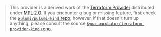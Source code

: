 > This provider is a derived work of the [Terraform Provider](https://github.com/kyma-incubator/terraform-provider-kind)
> distributed under [MPL 2.0](https://www.mozilla.org/en-US/MPL/2.0/). If you encounter a bug or missing feature,
> first check the [`pulumi/pulumi-kind` repo](https://github.com/pulumi/pulumi-kind/issues); however, if that doesn't turn up anything,
> please consult the source [`kyma-incubator/terraform-provider-kind` repo](https://github.com/kyma-incubator/terraform-provider-kind/issues).